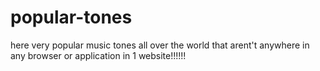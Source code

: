 # popular-tones
here very popular music tones all over the world that arent't anywhere in any browser or application in 1 website!!!!!!

